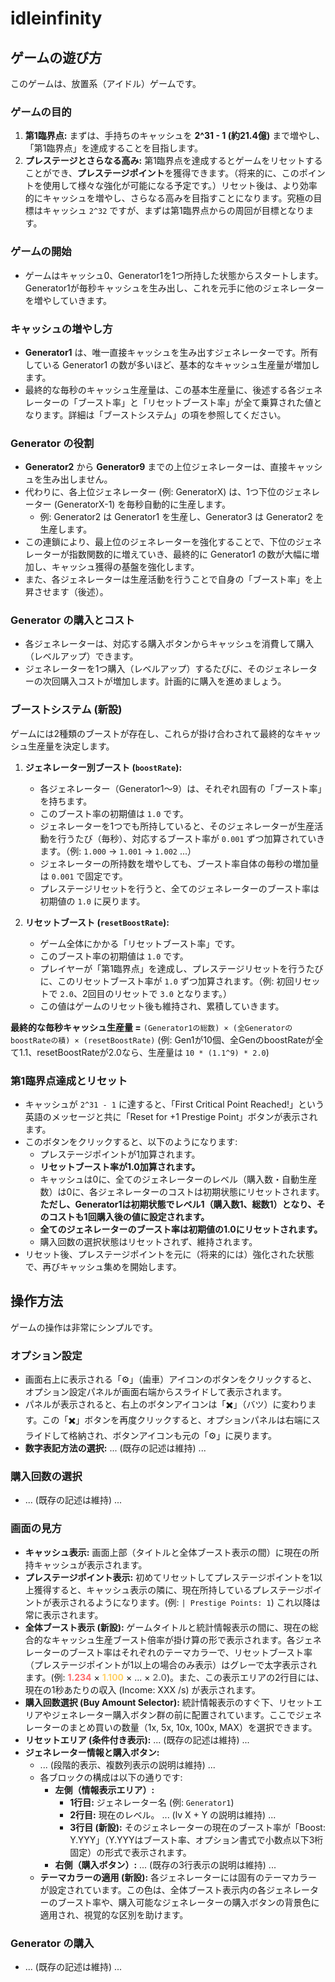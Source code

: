 # idleinfinity

## ゲームの遊び方

このゲームは、放置系（アイドル）ゲームです。

### ゲームの目的
1.  **第1臨界点:** まずは、手持ちのキャッシュを **2^31 - 1 (約21.4億)** まで増やし、「第1臨界点」を達成することを目指します。
2.  **プレステージとさらなる高み:** 第1臨界点を達成するとゲームをリセットすることができ、**プレステージポイント**を獲得できます。（将来的に、このポイントを使用して様々な強化が可能になる予定です。）リセット後は、より効率的にキャッシュを増やし、さらなる高みを目指すことになります。究極の目標はキャッシュ `2^32` ですが、まずは第1臨界点からの周回が目標となります。

### ゲームの開始
- ゲームはキャッシュ0、Generator1を1つ所持した状態からスタートします。Generator1が毎秒キャッシュを生み出し、これを元手に他のジェネレーターを増やしていきます。

### キャッシュの増やし方
- **Generator1** は、唯一直接キャッシュを生み出すジェネレーターです。所有している Generator1 の数が多いほど、基本的なキャッシュ生産量が増加します。
- 最終的な毎秒のキャッシュ生産量は、この基本生産量に、後述する各ジェネレーターの「ブースト率」と「リセットブースト率」が全て乗算された値となります。詳細は「ブーストシステム」の項を参照してください。

### Generator の役割
- **Generator2** から **Generator9** までの上位ジェネレーターは、直接キャッシュを生み出しません。
- 代わりに、各上位ジェネレーター (例: GeneratorX) は、1つ下位のジェネレーター (GeneratorX-1) を毎秒自動的に生産します。
  - 例: Generator2 は Generator1 を生産し、Generator3 は Generator2 を生産します。
- この連鎖により、最上位のジェネレーターを強化することで、下位のジェネレーターが指数関数的に増えていき、最終的に Generator1 の数が大幅に増加し、キャッシュ獲得の基盤を強化します。
- また、各ジェネレーターは生産活動を行うことで自身の「ブースト率」を上昇させます（後述）。

### Generator の購入とコスト
- 各ジェネレーターは、対応する購入ボタンからキャッシュを消費して購入（レベルアップ）できます。
- ジェネレーターを1つ購入（レベルアップ）するたびに、そのジェネレーターの次回購入コストが増加します。計画的に購入を進めましょう。

### ブーストシステム (新設)
ゲームには2種類のブーストが存在し、これらが掛け合わされて最終的なキャッシュ生産量を決定します。

1.  **ジェネレーター別ブースト (`boostRate`):**
    - 各ジェネレーター（Generator1～9）は、それぞれ固有の「ブースト率」を持ちます。
    - このブースト率の初期値は `1.0` です。
    - ジェネレーターを1つでも所持していると、そのジェネレーターが生産活動を行うたび（毎秒）、対応するブースト率が `0.001` ずつ加算されていきます。（例: `1.000` → `1.001` → `1.002` ...）
    - ジェネレーターの所持数を増やしても、ブースト率自体の毎秒の増加量は `0.001` で固定です。
    - プレステージリセットを行うと、全てのジェネレーターのブースト率は初期値の `1.0` に戻ります。

2.  **リセットブースト (`resetBoostRate`):**
    - ゲーム全体にかかる「リセットブースト率」です。
    - このブースト率の初期値は `1.0` です。
    - プレイヤーが「第1臨界点」を達成し、プレステージリセットを行うたびに、このリセットブースト率が `1.0` ずつ加算されます。（例: 初回リセットで `2.0`、2回目のリセットで `3.0` となります。）
    - この値はゲームのリセット後も維持され、累積していきます。

**最終的な毎秒キャッシュ生産量 =**
`(Generator1の総数) × (全GeneratorのboostRateの積) × (resetBoostRate)`
(例: Gen1が10個、全GenのboostRateが全て1.1、resetBoostRateが2.0なら、生産量は `10 * (1.1^9) * 2.0`)

### 第1臨界点達成とリセット
- キャッシュが `2^31 - 1` に達すると、「First Critical Point Reached!」という英語のメッセージと共に「Reset for +1 Prestige Point」ボタンが表示されます。
- このボタンをクリックすると、以下のようになります:
    - プレステージポイントが1加算されます。
    - **リセットブースト率が1.0加算されます。**
    - キャッシュは0に、全てのジェネレーターのレベル（購入数・自動生産数）は0に、各ジェネレーターのコストは初期状態にリセットされます。**ただし、Generator1は初期状態でレベル1（購入数1、総数1）となり、そのコストも1回購入後の値に設定されます。**
    - **全てのジェネレーターのブースト率は初期値の1.0にリセットされます。**
    - 購入回数の選択状態はリセットされず、維持されます。
- リセット後、プレステージポイントを元に（将来的には）強化された状態で、再びキャッシュ集めを開始します。

## 操作方法

ゲームの操作は非常にシンプルです。

### オプション設定
- 画面右上に表示される「⚙️」（歯車）アイコンのボタンをクリックすると、オプション設定パネルが画面右端からスライドして表示されます。
- パネルが表示されると、右上のボタンアイコンは「✖️」（バツ）に変わります。この「✖️」ボタンを再度クリックすると、オプションパネルは右端にスライドして格納され、ボタンアイコンも元の「⚙️」に戻ります。
- **数字表記方法の選択:** ... (既存の記述は維持) ...

### 購入回数の選択
- ... (既存の記述は維持) ...

### 画面の見方
- **キャッシュ表示:** 画面上部（タイトルと全体ブースト表示の間）に現在の所持キャッシュが表示されます。
- **プレステージポイント表示:** 初めてリセットしてプレステージポイントを1以上獲得すると、キャッシュ表示の隣に、現在所持しているプレステージポイントが表示されるようになります。(例: `| Prestige Points: 1`) これ以降は常に表示されます。
- **全体ブースト表示 (新設):** ゲームタイトルと統計情報表示の間に、現在の総合的なキャッシュ生産ブースト倍率が掛け算の形で表示されます。各ジェネレーターのブースト率はそれぞれのテーマカラーで、リセットブースト率（プレステージポイントが1以上の場合のみ表示）はグレーで太字表示されます。(例: <span style="color: #FF6B6B; font-weight: bold;">1.234</span> × <span style="color: #FFD166; font-weight: bold;">1.100</span> × ... × <span style="color: grey; font-weight: bold;">2.0</span>)。また、この表示エリアの2行目には、現在の1秒あたりの収入 (Income: XXX /s) が表示されます。
- **購入回数選択 (Buy Amount Selector):** 統計情報表示のすぐ下、リセットエリアやジェネレーター購入ボタン群の前に配置されています。ここでジェネレーターのまとめ買いの数量（1x, 5x, 10x, 100x, MAX）を選択できます。
- **リセットエリア (条件付き表示):** ... (既存の記述は維持) ...
- **ジェネレーター情報と購入ボタン:**
    - ... (段階的表示、複数列表示の説明は維持) ...
    - 各ブロックの構成は以下の通りです:
        - **左側（情報表示エリア）:**
            - **1行目:** ジェネレーター名 (例: `Generator1`)
            - **2行目:** 現在のレベル。 ... (lv X + Y の説明は維持) ...
            - **3行目 (新設):** そのジェネレーターの現在のブースト率が「Boost: Y.YYY」（Y.YYYはブースト率、オプション書式で小数点以下3桁固定）の形式で表示されます。
        - **右側（購入ボタン）:** ... (既存の3行表示の説明は維持) ...
    - **テーマカラーの適用 (新設):** 各ジェネレーターには固有のテーマカラーが設定されています。この色は、全体ブースト表示内の各ジェネレーターのブースト率や、購入可能なジェネレーターの購入ボタンの背景色に適用され、視覚的な区別を助けます。

### Generator の購入
- ... (既存の記述は維持) ...
```
